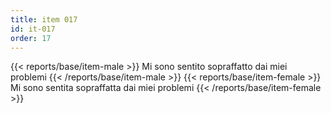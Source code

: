 ```yaml
---
title: item 017
id: it-017
order: 17
---
```

{{< reports/base/item-male >}}
  Mi sono sentito sopraffatto dai miei problemi
{{< /reports/base/item-male >}}
{{< reports/base/item-female >}}
  Mi sono sentita sopraffatta dai miei problemi
{{< /reports/base/item-female >}}